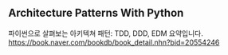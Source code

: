 ## Architecture Patterns With Python
파이썬으로 살펴보는 아키텍쳐 패턴: TDD, DDD, EDM 요약입니다.
https://book.naver.com/bookdb/book_detail.nhn?bid=20554246
